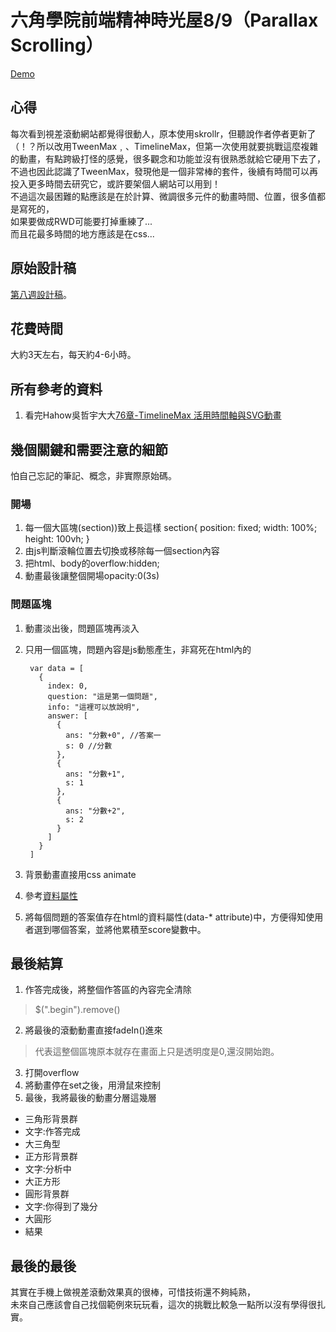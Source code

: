 # 六角學院前端精神時光屋8/9（Parallax Scrolling）
[Demo](https://icguanyu.github.io/hex_w8/)

## 心得
每次看到視差滾動網站都覺得很動人，原本使用skrollr，但聽說作者停者更新了（！？所以改用TweenMax﹐、TimelineMax，但第一次使用就要挑戰這麼複雜的動畫，有點跨級打怪的感覺，很多觀念和功能並沒有很熟悉就給它硬用下去了，不過也因此認識了TweenMax，發現他是一個非常棒的套件，後續有時間可以再投入更多時間去研究它，或許要架個人網站可以用到！  
不過這次最困難的點應該是在於計算、微調很多元件的動畫時間、位置，很多值都是寫死的，  
如果要做成RWD可能要打掉重練了...  
而且花最多時間的地方應該是在css...

## 原始設計稿
[第八週設計稿](http://bit.ly/2uX1m47)。

## 花費時間
大約3天左右，每天約4-6小時。

## 所有參考的資料
1. 看完Hahow吳哲宇大大[76章-TimelineMax 活用時間軸與SVG動畫](https://hahow.in/courses/586fae97a8aae907000ce721/discussions)

## 幾個關鍵和需要注意的細節
怕自己忘記的筆記、概念，非實際原始碼。
### 開場
1. 每一個大區塊(section))致上長這樣
        section{
          position: fixed;
          width: 100%;
          height: 100vh;
        }
2. 由js判斷滾輪位置去切換或移除每一個section內容
3. 把html、body的overflow:hidden;
3. 動畫最後讓整個開場opacity:0(3s)
### 問題區塊
1. 動畫淡出後，問題區塊再淡入
2. 只用一個區塊，問題內容是js動態產生，非寫死在html內的

        var data = [
          {
            index: 0,
            question: "這是第一個問題",
            info: "這裡可以放說明",
            answer: [
              {
                ans: "分數+0", //答案一
                s: 0 //分數
              },
              {
                ans: "分數+1",
                s: 1
              },
              {
                ans: "分數+2",
                s: 2
              }
            ]
          }
        ]

3. 背景動畫直接用css animate
4. 參考[資料屬性](https://pjchender.blogspot.com/2017/01/html-5-data-attribute.html)  
5. 將每個問題的答案值存在html的資料屬性(data-* attribute)中，方便得知使用者選到哪個答案，並將他累積至score變數中。

## 最後結算
1. 作答完成後，將整個作答區的內容完全清除
> $(".begin").remove()
2. 將最後的滾動動畫直接fadeIn()進來
> 代表這整個區塊原本就存在畫面上只是透明度是0,還沒開始跑。
3. 打開overflow
4. 將動畫停在set之後，用滑鼠來控制
5. 最後，我將最後的動畫分層這幾層
  - 三角形背景群
  - 文字:作答完成
  - 大三角型
  - 正方形背景群
  - 文字:分析中
  - 大正方形
  - 圓形背景群
  - 文字:你得到了幾分
  - 大圓形
  - 結果

## 最後的最後
其實在手機上做視差滾動效果真的很棒，可惜技術還不夠純熟，  
未來自己應該會自己找個範例來玩玩看，這次的挑戰比較急一點所以沒有學得很扎實。
